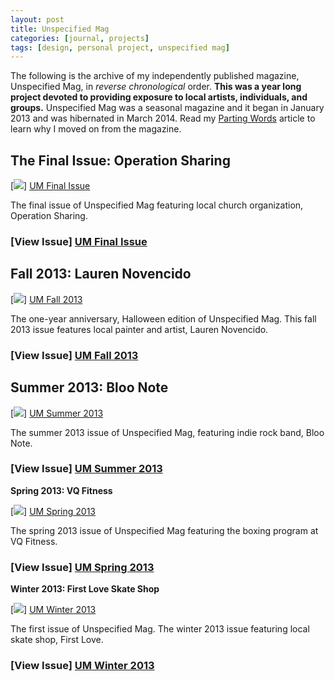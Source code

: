 ```yaml
---
layout: post
title: Unspecified Mag
categories: [journal, projects]
tags: [design, personal project, unspecified mag]
---
```


The following is the archive of my independently published magazine, Unspecified Mag, in *reverse chronological* order. **This was a year long project devoted to providing exposure to local artists, individuals, and groups.** Unspecified Mag was a seasonal magazine and it began in January 2013 and was hibernated in March 2014. Read my [Parting Words](/posts/parting-words/) article to learn why I moved on from the magazine.


## The Final Issue: Operation Sharing

[![](https://danegonzalez.com/wp-content/uploads/2015/02/UM_FinalIssue_Cover.jpg)] [UM Final Issue]

The final issue of Unspecified Mag featuring local church organization, Operation Sharing.

### [View Issue] [UM Final Issue]


## Fall 2013: Lauren Novencido

[![](https://danegonzalez.com/wp-content/uploads/2015/02/UM_Fall13_Cover.jpg)] [UM Fall 2013]

The one-year anniversary, Halloween edition of Unspecified Mag. This fall 2013 issue features local painter and artist, Lauren Novencido.

### [View Issue] [UM Fall 2013]
 

## Summer 2013: Bloo Note

[![](https://danegonzalez.com/wp-content/uploads/2015/02/UM_Summer13_Cover1.jpg)] [UM Summer 2013]

The summer 2013 issue of Unspecified Mag, featuring indie rock band, Bloo Note.

### [View Issue] [UM Summer 2013]
 

**Spring 2013: VQ Fitness**

[![](https://danegonzalez.com/wp-content/uploads/2015/02/UM_Spring13_Cover.jpg)] [UM Spring 2013]

The spring 2013 issue of Unspecified Mag featuring the boxing program at VQ Fitness.

### [View Issue] [UM Spring 2013]
 

**Winter 2013: First Love Skate Shop**

[![](https://danegonzalez.com/wp-content/uploads/2015/02/UM_Winter13_Cover.jpg)] [UM Winter 2013]

The first issue of Unspecified Mag. The winter 2013 issue featuring local skate shop, First Love.

### [View Issue] [UM Winter 2013]


[UM Final Issue]: /wp-content/uploads/2015/02/5.-The-Final-Issue-Unspecified-Mag.pdf "The Final Issue: Operation Sharing"
[UM Fall 2013]: https://danegonzalez.com/assets/pdf/4.-Fall-2013-Unspecified-Mag.pdf "Fall 2013: Lauren Novencido"
[UM Summer 2013]:  https://danegonzalez.com/assets/pdf/3.-Summer-2013-Unspecified-Mag.pdf "Summer 2013: Bloo Note"
[UM Spring 2013]:	https://danegonzalez.com/assets/pdf/2.-Spring-2013-Unspecified-Mag.pdf "Spring 2013: VQ Fitness"
[UM Winter 2013]: https://danegonzalez.com/assets/pdf/1.-Winter-2013-Unspecified-Mag.pdf "Winter 2013: First Love Skate Shop"
